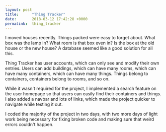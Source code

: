 ```yaml
---
layout: post
title:      "Thing Tracker"
date:       2018-03-12 17:42:28 +0000
permalink:  thing_tracker
---
```



I moved houses recently. Things packed were easy to forget about. What box was the lamp in? What room is that box even in? Is the box at the old house or the new house? A database seemed like a good solution for all this.

Thing Tracker has user accounts, which can only see and modify their own entries. Users can add buildings, which can have many rooms, which can have many containers, which can have many things. Things belong to containers, containers belong to rooms, and so on.

While it wasn't required for the project, I implemented a search feature on the user homepage so that users can easily find their containers and things. I also added a navbar and lots of links, which made the project quicker to navigate while testing it out.

I coded the majority of the project in two days, with two more days of light work being necessary for fixing broken code and making sure that weird errors couldn't happen.
